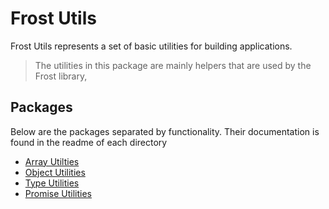 # Frost Utils

Frost Utils represents a set of basic utilities for building applications.

> The utilities in this package are mainly helpers that are used by the Frost library, 

## Packages

Below are the packages separated by functionality. Their documentation is found in the readme of each directory

- [Array Utilties](https://github.com/Bashkir15/frost/tree/master/packages/frost-utils/src/array)
- [Object Utilities](https://github.com/Bashkir15/frost/tree/master/packages/frost-utils/src/objects)
- [Type Utilities](https://github.com/Bashkir15/frost/tree/master/packages/frost-utils/src/types)
- [Promise Utilities](https://github.com/Bashkir15/frost/tree/master/packages/frost-utils/src/promise)
